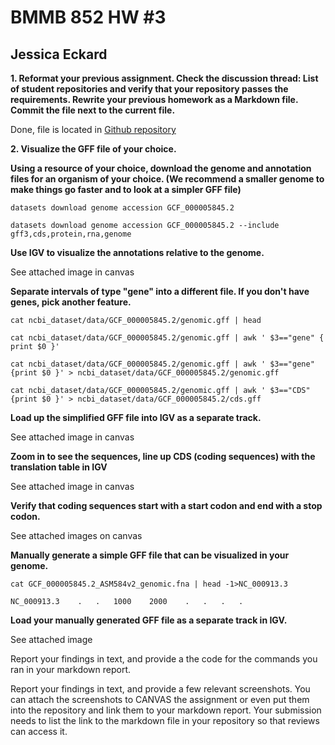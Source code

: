 # **BMMB 852 HW #3**

## Jessica Eckard

**1. Reformat your previous assignment. Check the discussion thread: List of student repositories and verify that your repository passes the requirements. Rewrite your previous homework as a Markdown file. Commit the file next to the current file.**

Done, file is located in [Github repository](https://github.com/jne5140/BMMB852)


**2. Visualize the GFF file of your choice.**

**Using a resource of your choice, download the genome and annotation files for an organism of your choice.
(We recommend a smaller genome to make things go faster and to look at a simpler GFF file)**


`datasets download genome accession GCF_000005845.2`




`datasets download genome accession GCF_000005845.2 --include gff3,cds,protein,rna,genome`

**Use IGV to visualize the annotations relative to the genome.**

See attached image in canvas

**Separate intervals of type "gene" into a different file. If you don't have genes, pick another feature.**



`cat ncbi_dataset/data/GCF_000005845.2/genomic.gff | head`

`cat ncbi_dataset/data/GCF_000005845.2/genomic.gff | awk ' $3=="gene" { print $0 }'`

`cat ncbi_dataset/data/GCF_000005845.2/genomic.gff | awk ' $3=="gene" {print $0 }' > ncbi_dataset/data/GCF_000005845.2/genomic.gff`

`cat ncbi_dataset/data/GCF_000005845.2/genomic.gff | awk ' $3=="CDS" {print $0 }' > ncbi_dataset/data/GCF_000005845.2/cds.gff`

 **Load up the simplified GFF file into IGV as a separate track.**

See attached image in canvas

**Zoom in to see the sequences, line up CDS (coding sequences) with the translation table in IGV**


See attached image in canvas

**Verify that coding sequences start with a start codon and end with a stop codon.**

See attached images on canvas


 **Manually generate a simple GFF file that can be visualized in your genome.**

`cat GCF_000005845.2_ASM584v2_genomic.fna | head -1>NC_000913.3`

`NC_000913.3	.	.	1000	2000	.	.	.	.`

**Load your manually generated GFF file as a separate track in IGV.**

See attached image

Report your findings in text, and provide a the code for the commands you ran in your markdown report.

Report your findings in text, and provide a few relevant screenshots.
You can attach the screenshots to CANVAS the assignment or even put them into the repository and link them to your markdown report.
Your submission needs to list the link to the markdown file in your repository so that reviews can access it.
